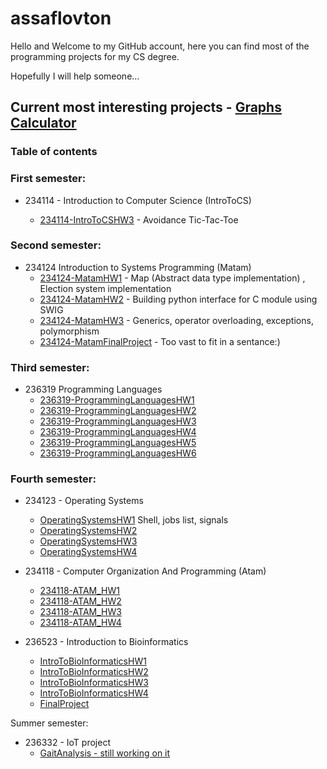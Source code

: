 # assaflovton
Hello and Welcome to my GitHub account, here you can find most of the programming projects for my CS degree.

Hopefully I will help someone...

## Current most interesting projects - [Graphs Calculator](https://github.com/assaflovton/234124-MatamFinalProject.git) 



### Table of contents


### First semester:

- 234114 - Introduction to Computer Science (IntroToCS)

  - [234114-IntroToCSHW3](https://github.com/assaflovton/234114-IntroToCSHW3) - Avoidance Tic-Tac-Toe

### Second semester:

- 234124 Introduction to Systems Programming (Matam)
  - [234124-MatamHW1](https://github.com/assaflovton/234124-MatamHW1) - Map (Abstract data type implementation) , Election system implementation 
  - [234124-MatamHW2](https://github.com/assaflovton/234124-MatamHW2) - Building python interface for C module using SWIG
  - [234124-MatamHW3](https://github.com/assaflovton/234124-MatamHW3) - Generics, operator overloading, exceptions, polymorphism  
  - [234124-MatamFinalProject](https://github.com/assaflovton/234124-MatamFinalProject) - Too vast to fit in a sentance:)

### Third semester:
- 236319 Programming Languages
  - [236319-ProgrammingLanguagesHW1](https://github.com/assaflovton/236319-ProgrammingLanguagesHW1) 
  - [236319-ProgrammingLanguagesHW2](https://github.com/assaflovton/236319-ProgrammingLanguagesHW2) 
  - [236319-ProgrammingLanguagesHW3](https://github.com/assaflovton/236319-ProgrammingLanguagesHW3)
  - [236319-ProgrammingLanguagesHW4](https://github.com/assaflovton/236319-ProgrammingLanguagesHW4)
  - [236319-ProgrammingLanguagesHW5](https://github.com/assaflovton/236319-ProgrammingLanguagesHW5)
  - [236319-ProgrammingLanguagesHW6](https://github.com/assaflovton/236319-ProgrammingLanguagesHW6)

### Fourth semester:
- 234123 - Operating Systems
  - [OperatingSystemsHW1](https://github.com/assaflovton/OperatingSystemsHW1) Shell, jobs list, signals
  - [OperatingSystemsHW2](https://github.com/assaflovton/OperatingSystemsHW2)
  - [OperatingSystemsHW3](https://github.com/assaflovton/OperatingSystemsHW3)
  - [OperatingSystemsHW4](https://github.com/assaflovton/OperatingSystemsHW4)
  
- 234118 - Computer Organization And Programming (Atam)
  - [234118-ATAM_HW1](https://github.com/assaflovton/234118-ATAM_HW1)
  - [234118-ATAM_HW2](https://github.com/assaflovton/234118-ATAM_HW2)
  - [234118-ATAM_HW3](https://github.com/assaflovton/234118-ATAM_HW3)
  - [234118-ATAM_HW4](https://github.com/assaflovton/234118-ATAM_HW4)

- 236523 - Introduction to Bioinformatics
  - [IntroToBioInformaticsHW1](https://github.com/assaflovton/IntroToBioInformaticsHW1)
  - [IntroToBioInformaticsHW2](https://github.com/assaflovton/IntroToBioInformaticsHW2)
  - [IntroToBioInformaticsHW3](https://github.com/assaflovton/IntroToBioInformaticsHW3)
  - [IntroToBioInformaticsHW4](https://github.com/assaflovton/IntroToBioInformaticsHW4)
  - [FinalProject](https://github.com/assaflovton/IntroToBioInformaticsHW1)

Summer semester:
- 236332 - IoT project
  - [GaitAnalysis - still working on it](https://github.com/assaflovton/GaitAnalysis)

